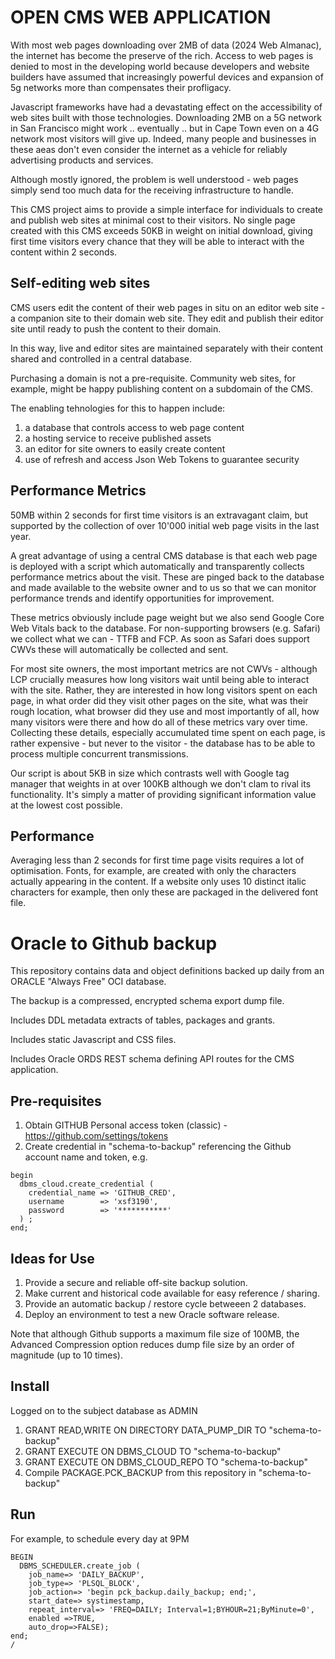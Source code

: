 # OPEN CMS WEB APPLICATION
With most web pages downloading over 2MB of data (2024 Web Almanac), the internet has become the preserve of the rich. Access to web pages is denied to most in the developing world because developers and website builders have assumed that increasingly powerful devices and expansion of 5g networks more than compensates their profligacy.

Javascript frameworks have had a devastating effect on the accessibility of web sites built with those technologies. Downloading 2MB on a 5G network in San Francisco might work .. eventually .. but in Cape Town even on a 4G network most visitors will give up. Indeed, many people and businesses in these aeas don't even consider the internet as a vehicle for reliably advertising products and services. 

Although mostly ignored, the problem is well understood - web pages simply send too much data for the receiving infrastructure to handle.

This CMS project aims to provide a simple interface for individuals to create and publish web sites at minimal cost to their visitors. No single page created with this CMS exceeds 50KB in weight on initial download, giving first time visitors every chance that they will be able to interact with the content within 2 seconds. 

## Self-editing web sites
CMS users edit the content of their web pages in situ on an editor web site - a companion site to their domain web site. They edit and publish their editor site until ready to push the content to their domain. 

In this way, live and editor sites are maintained separately with their content shared and controlled in a central database. 

Purchasing a domain is not a pre-requisite. Community web sites, for example, might be happy publishing content on a subdomain of the CMS. 

The enabling tehnologies for this to happen include:

1. a database that controls access to web page content
2. a hosting service to receive published assets
3. an editor for site owners to easily create content
4. use of refresh and access Json Web Tokens to guarantee security

## Performance Metrics
50MB within 2 seconds for first time visitors is an extravagant claim, but supported by the collection of over 10'000 initial web page visits in the last year.

A great advantage of using a central CMS database is that each web page is deployed with a script which automatically and transparently collects performance metrics about the visit. These are pinged back to the database and made available to the website owner and to us so that we can monitor performance trends and identify opportunities for improvement.

These metrics obviously include page weight but we also send Google Core Web Vitals back to the database. For non-supporting browsers (e.g. Safari) we collect what we can - TTFB and FCP. As soon as Safari does support CWVs these will automatically be collected and sent.

For most site owners, the most important metrics are not CWVs - although LCP crucially measures how long visitors wait until being able to interact with the site. Rather, they are interested in how long visitors spent on each page, in what order did they visit other pages on the site, what was their rough location, what browser did they use and most importantly of all, how many visitors were there and how do all of these metrics vary over time. Collecting these details, especially accumulated time spent on each page, is rather expensive - but never to the visitor - the database has to be able to process multiple concurrent transmissions.

Our script is about 5KB in size which contrasts well with Google tag manager that weights in at over 100KB although we don't clam to rival its functionality. It's simply a matter of providing significant information value at the lowest cost possible.

## Performance
Averaging less than 2 seconds for first time page visits requires a lot of optimisation. Fonts, for example, are created with only the characters actually appearing in the content. If a website only uses 10 distinct italic characters for example, then only these are packaged in the delivered font file. 



# Oracle to Github backup
This repository contains data and object definitions backed up daily from an ORACLE "Always Free" OCI database.

The backup is a compressed, encrypted schema export dump file.

Includes DDL metadata extracts of tables, packages and grants.

Includes static Javascript and CSS files.

Includes Oracle ORDS REST schema defining API routes for the CMS application.

## Pre-requisites
1. Obtain GITHUB Personal access token (classic) - https://github.com/settings/tokens
2. Create credential in "schema-to-backup" referencing the Github account name and token, e.g.

```
begin
  dbms_cloud.create_credential (
    credential_name => 'GITHUB_CRED',
    username        => 'xsf3190',
    password        => '***********'
  ) ;
end;
```
   
## Ideas for Use
1. Provide a secure and reliable off-site backup solution. 
2. Make current and historical code available for easy reference / sharing.
3. Provide an automatic backup / restore cycle betweeen 2 databases.
4. Deploy an environment to test a new Oracle software release.

Note that although Github supports a maximum file size of 100MB, the Advanced Compression option reduces dump file size by an order of magnitude (up to 10 times).

## Install
Logged on to the subject database as ADMIN
1. GRANT READ,WRITE ON DIRECTORY DATA_PUMP_DIR TO "schema-to-backup"
2. GRANT EXECUTE ON DBMS_CLOUD TO "schema-to-backup"
3. GRANT EXECUTE ON DBMS_CLOUD_REPO TO "schema-to-backup"
4. Compile PACKAGE.PCK_BACKUP from this repository in "schema-to-backup"

## Run
For example, to schedule every day at 9PM
```
BEGIN
  DBMS_SCHEDULER.create_job (
    job_name=> 'DAILY_BACKUP',
    job_type=> 'PLSQL_BLOCK',
    job_action=> 'begin pck_backup.daily_backup; end;',
    start_date=> systimestamp,
    repeat_interval=> 'FREQ=DAILY; Interval=1;BYHOUR=21;ByMinute=0',
    enabled =>TRUE,
    auto_drop=>FALSE);
end;
/
```
